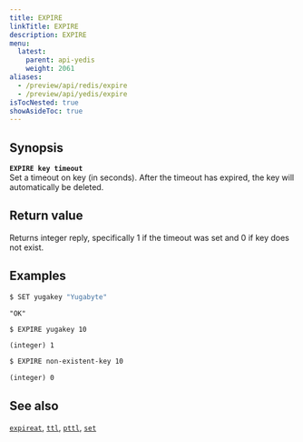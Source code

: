 ```yaml
---
title: EXPIRE
linkTitle: EXPIRE
description: EXPIRE
menu:
  latest:
    parent: api-yedis
    weight: 2061
aliases:
  - /preview/api/redis/expire
  - /preview/api/yedis/expire
isTocNested: true
showAsideToc: true
---
```


## Synopsis

<b>`EXPIRE key timeout`</b><br>
Set a timeout on key (in seconds). After the timeout has expired, the key will automatically be deleted.

## Return value

Returns integer reply, specifically 1 if the timeout was set and 0 if key does not exist.

## Examples

```sh
$ SET yugakey "Yugabyte"
```

```
"OK"
```

```sh
$ EXPIRE yugakey 10
```

```
(integer) 1
```

```sh
$ EXPIRE non-existent-key 10
```

```
(integer) 0
```

## See also

[`expireat`](../expireat/), [`ttl`](../ttl/), [`pttl`](../pttl/), [`set`](../set/)
